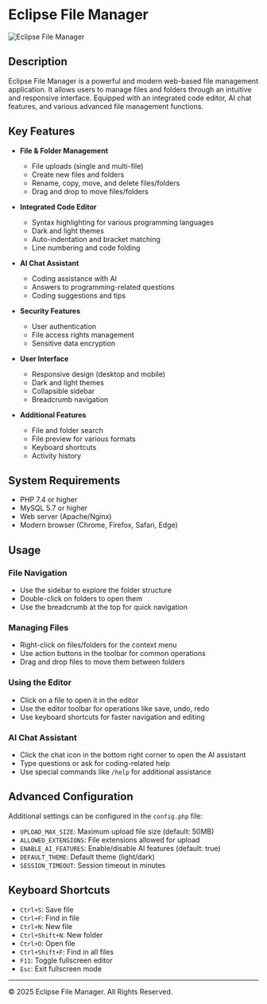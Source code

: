# Eclipse File Manager

![Eclipse File Manager](https://i.imgur.com/2KonUxK.png)

## Description

Eclipse File Manager is a powerful and modern web-based file management application. It allows users to manage files and folders through an intuitive and responsive interface. Equipped with an integrated code editor, AI chat features, and various advanced file management functions.

## Key Features

- **File & Folder Management**
  - File uploads (single and multi-file)
  - Create new files and folders
  - Rename, copy, move, and delete files/folders
  - Drag and drop to move files/folders

- **Integrated Code Editor**
  - Syntax highlighting for various programming languages
  - Dark and light themes
  - Auto-indentation and bracket matching
  - Line numbering and code folding

- **AI Chat Assistant**
  - Coding assistance with AI
  - Answers to programming-related questions
  - Coding suggestions and tips

- **Security Features**
  - User authentication
  - File access rights management
  - Sensitive data encryption

- **User Interface**
  - Responsive design (desktop and mobile)
  - Dark and light themes
  - Collapsible sidebar
  - Breadcrumb navigation

- **Additional Features**
  - File and folder search
  - File preview for various formats
  - Keyboard shortcuts
  - Activity history

## System Requirements

- PHP 7.4 or higher
- MySQL 5.7 or higher
- Web server (Apache/Nginx)
- Modern browser (Chrome, Firefox, Safari, Edge)
## Usage

### File Navigation
- Use the sidebar to explore the folder structure
- Double-click on folders to open them
- Use the breadcrumb at the top for quick navigation

### Managing Files
- Right-click on files/folders for the context menu
- Use action buttons in the toolbar for common operations
- Drag and drop files to move them between folders

### Using the Editor
- Click on a file to open it in the editor
- Use the editor toolbar for operations like save, undo, redo
- Use keyboard shortcuts for faster navigation and editing

### AI Chat Assistant
- Click the chat icon in the bottom right corner to open the AI assistant
- Type questions or ask for coding-related help
- Use special commands like `/help` for additional assistance

## Advanced Configuration

Additional settings can be configured in the `config.php` file:

- `UPLOAD_MAX_SIZE`: Maximum upload file size (default: 50MB)
- `ALLOWED_EXTENSIONS`: File extensions allowed for upload
- `ENABLE_AI_FEATURES`: Enable/disable AI features (default: true)
- `DEFAULT_THEME`: Default theme (light/dark)
- `SESSION_TIMEOUT`: Session timeout in minutes

## Keyboard Shortcuts

- `Ctrl+S`: Save file
- `Ctrl+F`: Find in file
- `Ctrl+N`: New file
- `Ctrl+Shift+N`: New folder
- `Ctrl+O`: Open file
- `Ctrl+Shift+F`: Find in all files
- `F11`: Toggle fullscreen editor
- `Esc`: Exit fullscreen mode
---

&copy; 2025 Eclipse File Manager. All Rights Reserved.
